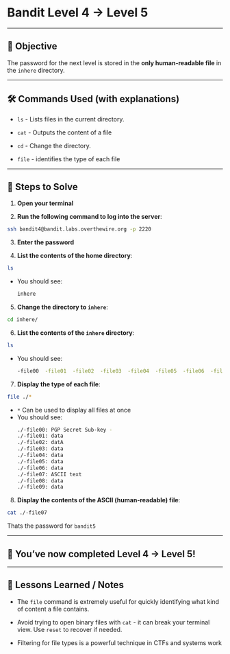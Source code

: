 # Bandit Level 4 → Level 5

---

## 🎯 Objective

The password for the next level is stored in the **only human-readable file** in the `inhere` directory.


---


## 🛠️ Commands Used (with explanations)

- `ls` - Lists files in the current directory.

- `cat` - Outputs the content of a file

- `cd` - Change the directory.

- `file` - identifies the type of each file

---

## 🚀 Steps to Solve
1. **Open your terminal**

2. **Run the following command to log into the server**:

```bash
ssh bandit4@bandit.labs.overthewire.org -p 2220
```

3. **Enter the password**

4. **List the contents of the home directory**:
```bash
ls
```
- You should see: 
   ```bash
   inhere
   ```
5. **Change the directory to `inhere`**:
```bash
cd inhere/
```

6. **List the contents of the `inhere` directory**:
```bash 
ls
```
   - You should see:
     ```bash
     -file00  -file01  -file02  -file03  -file04  -file05  -file06  -file07  -file08  -file09
     ```

7. **Display the type of each file**:
```bash
file ./*
```
- `*` Can be used to display all files at once
- You should see:
   ```bash
   ./-file00: PGP Secret Sub-key -
   ./-file01: data
   ./-file02: datA
   ./-file03: data
   ./-file04: data
   ./-file05: data
   ./-file06: data
   ./-file07: ASCII text
   ./-file08: data
   ./-file09: data
   ```

8. **Display the contents of the **ASCII** (human-readable) file**:
```bash
cat ./-file07
```

Thats the password for `bandit5`

---

## 🎉 You’ve now completed Level 4 → Level 5!


---

## 🧠 Lessons Learned / Notes
- The `file` command is extremely useful for quickly identifying what kind of content a file contains.

- Avoid trying to open binary files with `cat` - it can break your terminal view. Use `reset` to recover if needed.

- Filtering for file types is a powerful technique in CTFs and systems work
